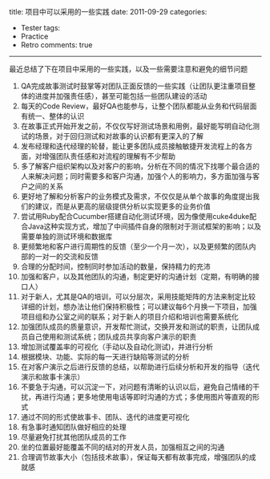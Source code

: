 title: 项目中可以采用的一些实践
date: 2011-09-29
categories:
- Tester
tags:
- Practice
- Retro
comments: true
---

最近总结了下在项目中采用的一些实践，以及一些需要注意和避免的细节问题

1. QA完成故事测试时鼓掌等对团队正面反馈的一些实践（让团队更注重项目整体的进度并加强责任感），甚至可能包括一些团队建设的活动
2. 每天的Code Review，最好QA也能参与，让整个团队都能从业务和代码层面有统一、整体的认识
3. 在故事正式开始开发之前，不仅仅写好测试场景和用例，最好能写明自动化测试的场景，对于回归测试和对故事的认识都有更深入的了解
4. 发布经理和迭代经理的轮替，能让更多团队成员接触敏捷开发流程上的各方面，对增强团队责任感和对流程的理解有不少帮助
5. 多了解客户组织架构以及对客户的影响，分析在不同的情况下找哪个最合适的人来解决问题；同时需要多和客户沟通，加强个人的影响力，多方面加强与客户之间的关系
6. 更好地了解和分析客户的业务模式及需求，不仅仅是从单个故事的角度提出我们的建议，而是从更高的层级提供分析以实现更多的业务价值
7. 尝试用Ruby配合Cucumber搭建自动化测试环境，因为像使用cuke4duke配合Java这种实现方式，增加了中间插件自身的限制对于测试框架的影响；以及需要单独的测试环境和数据库
8. 更频繁地和客户进行周期性的反馈（至少一个月一次），以及更频繁的团队内部的一对一的交流和反馈
9. 合理的分配时间，控制同时参加活动的数量，保持精力的充沛
10. 加强和客户，以及其他团队的沟通，制定更好的沟通计划（定期，有明确的接口人）
11. 对于新人，尤其是QA的培训，可以分层次，采用技能矩阵的方法来制定比较详细的计划，想办法让他们保持积极性；可以建议每6个月换一下项目，加强 项目组和办公室之间的联系；对于新人的项目介绍和培训也需要系统化
12. 加强团队成员的质量意识，开发帮忙测试，交换开发和测试的职责，让团队成员自己使用和测试系统；团队成员共享向客户演示的职责
13. 增加测试覆盖率的可视化（手动以及自动化测试)，并进行分析
14. 根据模块、功能、实际的每一天进行缺陷等测试的分析
15. 在对客户演示之后进行反馈的总结，以帮助进行后续分析和开发的指导（迭代演示和故事卡演示）
16. 不要急于沟通，可以沉淀一下，对问题有清晰的认识以后，避免自己情绪的干扰，再进行沟通；更多地使用电话等即时沟通的方式；多使用图片等直观的形式
17. 通过不同的形式使故事卡、团队、迭代的进度更可视化
18. 有急事时通知团队做好相应的处理
19. 尽量避免打扰其他团队成员的工作
20. 坐的位置最好能覆盖不同的结对的开发人员，加强相互之间的沟通
21. 合理调节故事大小（包括技术故事），保证每天都有故事完成，增强团队的成就感